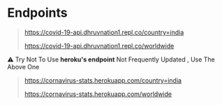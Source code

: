 # Endpoints

> https://covid-19-api.dhruvnation1.repl.co/country=india
>
>https://covid-19-api.dhruvnation1.repl.co/worldwide



⚠ Try Not To Use **heroku's endpoint** Not Frequently Updated , Use The Above One


>https://cornavirus-stats.herokuapp.com/country=india
>
>https://cornavirus-stats.herokuapp.com/worldwide
